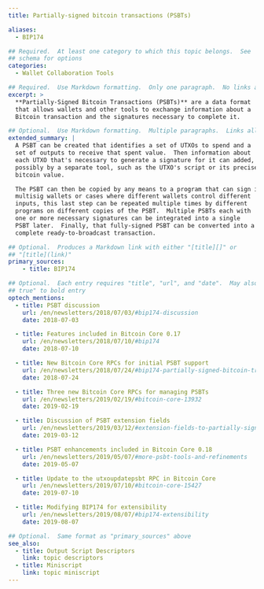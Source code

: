 ```yaml
---
title: Partially-signed bitcoin transactions (PSBTs)

aliases:
  - BIP174

## Required.  At least one category to which this topic belongs.  See
## schema for options
categories:
  - Wallet Collaboration Tools

## Required.  Use Markdown formatting.  Only one paragraph.  No links allowed.
excerpt: >
  **Partially-Signed Bitcoin Transactions (PSBTs)** are a data format
  that allows wallets and other tools to exchange information about a
  Bitcoin transaction and the signatures necessary to complete it.

## Optional.  Use Markdown formatting.  Multiple paragraphs.  Links allowed.
extended_summary: |
  A PSBT can be created that identifies a set of UTXOs to spend and a
  set of outputs to receive that spent value.  Then information about
  each UTXO that's necessary to generate a signature for it can added,
  possibly by a separate tool, such as the UTXO's script or its precise
  bitcoin value.

  The PSBT can then be copied by any means to a program that can sign it.  For
  multisig wallets or cases where different wallets control different
  inputs, this last step can be repeated multiple times by different
  programs on different copies of the PSBT.  Multiple PSBTs each with
  one or more necessary signatures can be integrated into a single
  PSBT later.  Finally, that fully-signed PSBT can be converted into a
  complete ready-to-broadcast transaction.

## Optional.  Produces a Markdown link with either "[title][]" or
## "[title](link)"
primary_sources:
    - title: BIP174

## Optional.  Each entry requires "title", "url", and "date".  May also use "feature:
## true" to bold entry
optech_mentions:
  - title: PSBT discussion
    url: /en/newsletters/2018/07/03/#bip174-discussion
    date: 2018-07-03

  - title: Features included in Bitcoin Core 0.17
    url: /en/newsletters/2018/07/10/#bip174
    date: 2018-07-10

  - title: New Bitcoin Core RPCs for initial PSBT support
    url: /en/newsletters/2018/07/24/#bip174-partially-signed-bitcoin-transaction-psbt-support-merged
    date: 2018-07-24

  - title: Three new Bitcoin Core RPCs for managing PSBTs
    url: /en/newsletters/2019/02/19/#bitcoin-core-13932
    date: 2019-02-19

  - title: Discussion of PSBT extension fields
    url: /en/newsletters/2019/03/12/#extension-fields-to-partially-signed-bitcoin-transactions-psbts
    date: 2019-03-12

  - title: PSBT enhancements included in Bitcoin Core 0.18
    url: /en/newsletters/2019/05/07/#more-psbt-tools-and-refinements
    date: 2019-05-07

  - title: Update to the utxoupdatepsbt RPC in Bitcoin Core
    url: /en/newsletters/2019/07/10/#bitcoin-core-15427
    date: 2019-07-10

  - title: Modifying BIP174 for extensibility
    url: /en/newsletters/2019/08/07/#bip174-extensibility
    date: 2019-08-07

## Optional.  Same format as "primary_sources" above
see_also:
  - title: Output Script Descriptors
    link: topic descriptors
  - title: Miniscript
    link: topic miniscript
---
```

